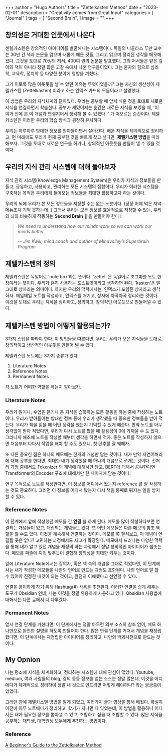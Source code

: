 +++
author = "Hugo Authors"
title = "Zettelkasten Method"
date = "2023-02-01"
description = "Creativity comes from Great Input"
categories = [
    "Journal"
]
tags = [
    "Second Brain",
]
image = ""
+++

## 창의성은 거대한 인풋에서 나온다

젠텔카스텐은 창의적인 아이디어를 발굴해내는 시스템이다. 독일의 니콜라스 루만 교수는 30년 간 책과 논문을 읽으며 새롭게 배운 것들, 그리고 읽으며 정리된 생각을 메모해 왔다. 그것을 토대로 70권의 저서, 400여 권의 논문을 발표했다. 그의 저서들은 얕은 깊이의 책이 아니라 정말 많은 고찰 속에서 나온 연구들이었다. 그는 혼자의 힘으로 심리학, 교육학, 정치학 등 다양한 분야에 영향을 끼쳤다. 

그가 이토록 많은 아웃풋을 낼 수 있던 이유는 무엇이었을까? 그는 자신의 생산성이 제텔카스텐 (Zettelkasten) 이라고 하는 인덱스 카드의 모음이라고 설명했다. 

이 방법은 우리의 지식체계와 닮아있다. 우리는 공부할 때 앞서 배운 것을 토대로 새로운 지식을 연결하면서 학습한다. 공부가 재밌어지는 순간은 새로운 지식을 보았을 때, '어 이거 전에 본 이 개념과 연결지어서 생각해 볼 수 있겠다 !' 가 떠오르는 순간이다. 제텔카스텐은 이러한 우리의 학습 방식과 굉장히 유사하다. 

우리는 하루하루 방대한 정보를 받아들이면서 살아간다. 배운 지식을 체계적으로 정리하고,  먼 미래에도 우리가 현재 공부한 것을 빠르게 찾고 싶다면, **제텔카스텐 방법**을 따라해보자. 그것을 토대로 새로운 연구를 하거나, 창의적인 아웃풋을 만들어 낼 수 있을 것이다.

## 우리의 지식 관리 시스템에 대해 돌아보자

지식 관리 시스템(Knowledge Management System)은 우리가 지식과 정보들을 만들고, 공유하고, 사용하고, 관리하는 모든 시스템의 집합이다. 우리가 이러한 시스템을 구축하는 목적은 우리에게 들어오는 정보들을 최대한 활용하고자 하는 것이다. 

우리의 뇌에 우리가 본 모든 정보들을 저장할 수는 없는 노릇이다. (당장 어제 먹은 저녁 메뉴조차 기억 못하는데..) 그래서 우리는 모든 정보를 효율적으로 저장할 수 있는, 우리의 뇌와 비슷하게 작동하는 **Second Brain** 🧠 을 만들어야 한다 !

> *We need to understand how our minds work so we can work our minds better.*
> 
> -- *Jim Kwik, mind coach and author of Mindvalley’s Superbrain Program*



## 제텔카스텐의 정의

제텔카스텐은 독일어로 'note box'라는 뜻이다. 'zettel' 은 독일어로 조그마한 노트 한 장이라는 뜻이다. 우리가 흔히 사용하는 포스트잇이라고 생각하면 된다. 'kasten'은 말그대로 상자라는 의미이다. 하지만 우리의 맥락에서는, 인덱스가 포함된 상자라고 생각하자. 매일매일 노트를 작성하고, 인덱스를 매기고, 상자에 차곡차곡 정리하는 것이다. 이것을 토대로 우리는  지식을 정리하고, 정의하고, 창의적인 아웃풋으로 만들어낼 수 있다. 

## 제텔카스텐 방법이 어떻게 활용되는가? 

3가지 스텝을 따라야 한다. 이 방법들을 따른다면, 우리는 우리가 모은 지식들을 토대로, 창의적이고 생산적인 아웃풋을 만들어 낼 수 있다. 

제텔카스텐 노트에는 3가지 종류가 있다. 

1. Literature Notes
2. Reference Notes
3. Permanent Notes

각 노트가 어떠한 역할을 하는지 알아보자.

### Literature Notes

우리가 읽거나, 수업을 듣거나 등 지식을 습득하는 모든 활동을 하는 중에 작성하는 노트이다. 우리가 받아들이는 방대한 정보 중에 우리가 생각했을 때 중요한 정보들을 받아 적는다. 우리가 책을 읽을 때 어떤 생각을 했는지 기억할 수 있게 해준다. 만약 노트를 아무 생각없이 받아 적었다면, 우리가 다시 노트를 봤을 때 활용성이 0에 가까울 수 도 있다. 그러니까 애초에 노트를 작성할 때부터 생각을 하면서 적자. 좋은 노트를 작성하지 않으면 처음부터 다다시 작업을 해야 할 수도 있으니, 첫 단추를 잘 꿰메자. 

또 다른 중요한 점은 하나의 메모에는 한개의 개념만 담는 것이다. 내가 만약 자연어처리에 대해 공부를 한다면, 최대한 내가 생각했을 때 하나의 개념으로 쪼개는 것이다. 전처리 과정 중에서도 Tokenizer 의 개념에 대해서만 담고, BERT에 대해서 공부한다면 Transformer의 Encoder 구조에 대해서만 한 페이지에 담는 것이다. 

연구 목적으로 노트를 작성한다면, 이 정보를 어디에서 봤는지 reference 를 잘 작성하는 것도 중요하다. 그러면 이 정보를 어디서 봤는지 다시 책을 통째로 뒤지는 일을 방지할 수 있다. 

### Reference Notes

이 단계에서 앞에 작성했던 메모들 간 **연결** 을 하게 된다. 메모를 많이 작성하다보면 연결되는 개념들이 있고, 대립되는 개념들도 있다. 또 어떤 메모들은 다른 메모의 참조 역할을 할 수도 있다.  이것을 계속해서 연결하는 것이다. 메모를 쭉 펼쳐보고, 이 개념이 연결될 곳은 없나? 고민하는 과정에서도 사고가 확장된다. 메모에서 드러나는 다양한 맥락을 통해 내가 알고 있던 개념을 재정의 하는 과정에서 정말 창의적인 아이디어가 샘솟는다. 메모를 퍼즐에 끼워 맞추듯이 결합해 창의성을 최대한 키우는 것이다.  

앞에 Literature Note에서는 강의자, 혹은 책 속의 개념을 그대로 적었다면, 이 단계에서는 내가 작성한 메모들을 나만의 언어로 만드는 과정도 포함된다. 나의 언어로 말 할 수 있어야 진정한 내것이 되는 것이고, 완전히 이해했다고 선언할 수 있다. 

연결을 용이하게 하기 위해 Hashtag(#) 사용을 추천한다. 이러한 연결을 쉽게 해주는 도구가 Obsidian 인데, 나는 이것을 정말 유용하게 사용하고 있다. Obsidian 사용법에 대해서는 다른 글에서 더 다루겠다. 

### Permanent Notes 

앞서 연결 단계를 거쳤다면, 이 단계에서는 정말 아무런 외부 소스의 참조 없이, 메모 하나만으로 완전한 설명을 하도록 만들어야 한다. 많은 연결 단계를 거쳐서 개념을 재정립 했다면, 이 단계에서는 재정립한 아이디어를 정리하고, 나만의 백과사전으로 만드는 것이다. 

## My Opnion

나는 평소에 지식을 체계화하고, 정리하는 시스템에 대해 관심이 많았다. Youtube, medium, 여러 사람들의 blog, 강의 등등 정보를 얻는 소스는 정말 많은데, 이것을 어디에다가 체계적으로 정리하여 정말 내 것으로 만드려면 어떻게 해야하나? 라는 궁금증이 있었다.

그러던 참에 제텔카스텐 방법을 알게 되었고, 여러가지 글과 영상을 통해 배웠다. 확실히 이전에 아무 노트에다가 정리하고, 학기가 지나면 다 잊었는데, 이 방법을 활용하니 어디서든 내가 필요한 정보를 뽑아낼 수 있고, 조합하고 싶을 때 조합할 수 있다. 많은 지식을 공부하는 대학생, 대학원생 모두에게 추천하는 방법이다. 

### Reference
[A Beginner’s Guide to the Zettelkasten Method](https://zenkit.com/en/blog/a-beginners-guide-to-the-zettelkasten-method/)